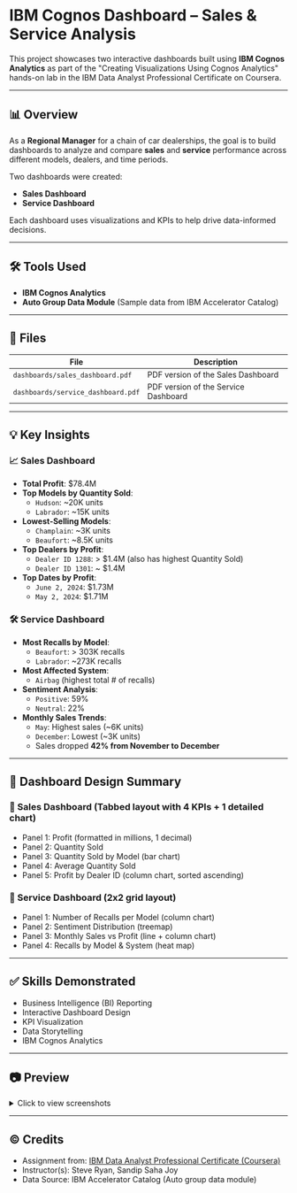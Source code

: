 # IBM Cognos Dashboard – Sales & Service Analysis

This project showcases two interactive dashboards built using **IBM Cognos Analytics** as part of the "Creating Visualizations Using Cognos Analytics" hands-on lab in the IBM Data Analyst Professional Certificate on Coursera.

---

## 📊 Overview

As a **Regional Manager** for a chain of car dealerships, the goal is to build dashboards to analyze and compare **sales** and **service** performance across different models, dealers, and time periods.

Two dashboards were created:
- **Sales Dashboard**
- **Service Dashboard**

Each dashboard uses visualizations and KPIs to help drive data-informed decisions.

---

## 🛠️ Tools Used

- **IBM Cognos Analytics**
- **Auto Group Data Module** (Sample data from IBM Accelerator Catalog)

---

## 📁 Files

| File | Description |
|------|-------------|
| `dashboards/sales_dashboard.pdf` | PDF version of the Sales Dashboard |
| `dashboards/service_dashboard.pdf` | PDF version of the Service Dashboard |

---

## 💡 Key Insights

### 📈 Sales Dashboard
- **Total Profit**: $78.4M
- **Top Models by Quantity Sold**:
  - `Hudson`: ~20K units
  - `Labrador`: ~15K units
- **Lowest-Selling Models**:
  - `Champlain`: ~3K units
  - `Beaufort`: ~8.5K units
- **Top Dealers by Profit**:
  - `Dealer ID 1288`: > $1.4M (also has highest Quantity Sold)
  - `Dealer ID 1301`: ~ $1.4M
- **Top Dates by Profit**:
  - `June 2, 2024`: $1.73M
  - `May 2, 2024`: $1.71M

### 🛠️ Service Dashboard
- **Most Recalls by Model**:
  - `Beaufort`: > 303K recalls
  - `Labrador`: ~273K recalls
- **Most Affected System**:
  - `Airbag` (highest total # of recalls)
- **Sentiment Analysis**:
  - `Positive`: 59%
  - `Neutral`: 22%
- **Monthly Sales Trends**:
  - `May`: Highest sales (~6K units)
  - `December`: Lowest (~3K units)
  - Sales dropped **42% from November to December**

---

## 📌 Dashboard Design Summary

### 🔷 Sales Dashboard (Tabbed layout with 4 KPIs + 1 detailed chart)
- Panel 1: Profit (formatted in millions, 1 decimal)
- Panel 2: Quantity Sold
- Panel 3: Quantity Sold by Model (bar chart)
- Panel 4: Average Quantity Sold
- Panel 5: Profit by Dealer ID (column chart, sorted ascending)

### 🔶 Service Dashboard (2x2 grid layout)
- Panel 1: Number of Recalls per Model (column chart)
- Panel 2: Sentiment Distribution (treemap)
- Panel 3: Monthly Sales vs Profit (line + column chart)
- Panel 4: Recalls by Model & System (heat map)

---

## ✅ Skills Demonstrated

- Business Intelligence (BI) Reporting
- Interactive Dashboard Design
- KPI Visualization
- Data Storytelling
- IBM Cognos Analytics

---

## 📷 Preview

<details>
<summary>Click to view screenshots</summary>

![Sales Dashboard](screenshots/sales_overview.png)
![Service Dashboard](screenshots/service_overview.png)

</details>

---

## © Credits

- Assignment from: [IBM Data Analyst Professional Certificate (Coursera)](https://www.coursera.org/professional-certificates/ibm-data-analyst)
- Instructor(s): Steve Ryan, Sandip Saha Joy  
- Data Source: IBM Accelerator Catalog (Auto group data module)

